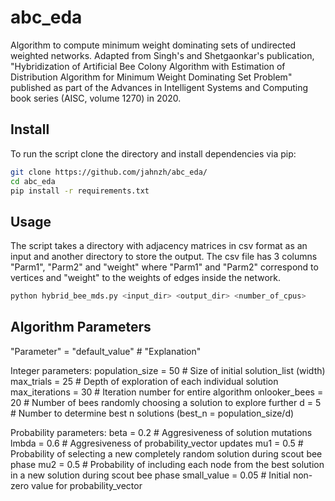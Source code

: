 # abc_eda

Algorithm to compute minimum weight dominating sets of undirected weighted networks. Adapted from Singh's and Shetgaonkar's publication, "Hybridization of Artificial Bee Colony Algorithm with Estimation of Distribution Algorithm for Minimum Weight Dominating Set Problem" published as part of the Advances in Intelligent Systems and Computing book series (AISC, volume 1270) in 2020.


## Install

To run the script clone the directory and install dependencies via pip:
```bash
git clone https://github.com/jahnzh/abc_eda/
cd abc_eda
pip install -r requirements.txt
```

## Usage

The script takes a directory with adjacency matrices in csv format as an input and another directory to store the output.
The csv file has 3 columns "Parm1", "Parm2" and "weight" where "Parm1" and "Parm2" correspond to vertices and "weight" to the weights of edges inside the network.

```bash
python hybrid_bee_mds.py <input_dir> <output_dir> <number_of_cpus>
```

## Algorithm Parameters
"Parameter" = "default_value" # "Explanation"

Integer parameters:
population_size = 50    # Size of initial solution_list (width)
max_trials = 25         # Depth of exploration of each individual solution
max_iterations = 30     # Iteration number for entire algorithm
onlooker_bees = 20      # Number of bees randomly choosing a solution to explore further
d = 5                   # Number to determine best n solutions (best_n = population_size/d)

Probability parameters:
beta = 0.2              # Aggresiveness of solution mutations
lmbda = 0.6             # Aggresiveness of probability_vector updates
mu1 = 0.5               # Probability of selecting a new completely random solution during scout bee phase
mu2 = 0.5               # Probability of including each node from the best solution in a new solution during scout bee phase
small_value = 0.05      # Initial non-zero value for probability_vector